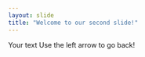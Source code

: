 ```yaml
---
layout: slide 
title: "Welcome to our second slide!" 
---
```

Your text 
Use the left arrow to go back!